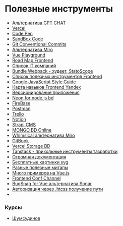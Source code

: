 # Полезные инструменты

- [Альтернатива GPT CHAT](https://www.phind.com/)
- [Vercel](https://vercel.com/dashboard)
- [Code Pen](https://codepen.io/)
- [SandBox Code](https://codesandbox.io/dashboard/recent)
- [Git Conventional Commits](https://www.conventionalcommits.org/en/v1.0.0/)
- [Альтернатива Miro](https://whimsical.com/)
- [Vue Playground](https://play.vuejs.org/#eNp9kUFLwzAUx79KfJcqzA3ZbXQDlYF6UFHBSy6je+sy0yQkL7NQ+t19SVn1ILv1/X//l/7SdnDr3PQYERZQhsorRyIgRbeSRjXOehKd8LgTvdh524iCq4U00lTWBBJNqMUy8cviAbW24tN6vb0orqQpZ8NxfBAPhI3TG0KehCj3N6uuy8t9X854yqkyLpI4Xjd2i3opgbkERuVs3IYJUOBX71Q9PQRr2LpLuxIq2zil0b84UqwmYSEySWzDZt9POSMfcXLKqz1WX//kh9CmTMKrx4D+iBJGRhtfIw14/f6MLT+PkM2j5vYZ+IbB6pgch9pdNFvW/tPLto/52ytTf4R1S2jC6VJJNDX73JfA/+P+zNV/defTed6Tpof+B7x8phs=)
- [Road Map Frontend](https://andreasbm.github.io/web-skills/)
- [Список IT компаний](https://habr.com/ru/companies/habr_career/articles/501966/)
- [Bundle Webpack - худеет, StatoScope](https://statoscope.tech/#&hash=77e78c47e9ed36d00045)
- [Список полезных инструментов Frontend](https://bookflow.ru/spisok-poleznyh-instrumentov-dlya-frontend-razrabotchikov/)
- [Google JavaScript Style Guide](https://google.github.io/styleguide/jsguide.html)
- [Карта навыков Frontend Yandex](https://yandex.ru/company/researches/2023/frontenders?mindbox-message-key=3405284274458722304&mindbox-click-id=2dda9973-6e8d-4db2-8859-0bf777295b6e&utm_source=letter&utm_medium=yfd&utm_campaign=letter_1&utm_content=all&utm_term=digest_14_09_2023)
- [Версионирование приложения](https://semantic-release.gitbook.io/semantic-release/)
- [Neon for node.js bd](https://neon.tech)
- [FireBase](https://firebase.google.com/)
- [Postman](https://www.postman.com/)
- [Trello](https://trello.com/)
- [Notion](https://www.notion.so/)
- [Strapi CMS](https://strapi.io/)
- [MONGO BD Online](https://www.mongodb.com/online)
- [Whimsical альтернатива Miro](https://whimsical.com)
- [GitBook](https://www.gitbook.com/)
- [Vercel Storage BD](https://vercel.com/storage/kv)
- [Tanstack - прикольные инструменты тазработки ](https://tanstack.com)
- [Огромная документация](https://devdocs.io)
- [Бесплатные картинки svg](https://undraw.co/illustrations)
- [Разные полезные митапы](https://www.youtube.com/@EvroneDevelopment/videos)
- [Много примеров на Vue.js](https://bestofvue.com/)
- [Frontend Conf Channel](https://www.youtube.com/@FrontendChannel)
- [BugSnag for Vue альтернатива Sonar](https://docs.bugsnag.com/platforms/javascript/vue/)
- [Авторизация через .htcss получение пути <?php
phpinfo () ;
?> ](https://bewave.ru/blog/nastroyka-http-basic-auth-v-trekh-slovakh/)
- 



### Курсы
- [Шумсудинов](https://www.youtube.com/watch?v=pn5myCmpV2U&list=PLHhi8ymDMrQZGa7hYnwBQufg9XXoJr5LP)
